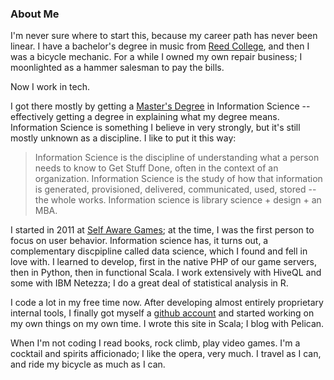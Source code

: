 ### About Me

I'm never sure where to start this, because my career path has never been linear. I have a bachelor's degree in music from [Reed College](www.reed.edu), and then I was a bicycle mechanic. For a while I owned my own repair business; I moonlighted as a hammer salesman to pay the bills.

Now I work in tech.

I got there mostly by getting a [Master's Degree](http://ischool.uw.edu/) in Information Science -- effectively getting a degree in explaining what my degree means. Information Science is something I believe in very strongly, but it's still mostly unknown as a discipline. I like to put it this way:

> Information Science is the discipline of understanding what a person needs to know to Get Stuff Done, often in the context of an organization. Information Science is the study of how that information is generated, provisioned, delivered, communicated, used, stored -- the whole works. Information science is library science + design + an MBA.


I started in 2011 at [Self Aware Games](http://www.selfawaregames.com/); at the time, I was the first person to focus on user behavior. Information science has, it turns out, a complementary discpipline called data science, which I found and fell in love with. I learned to develop, first in the native PHP of our game servers, then in Python, then in functional Scala. I work extensively with HiveQL and some with IBM Netezza; I do a great deal of statistical analysis in R.

I code a lot in my free time now. After developing almost entirely proprietary internal tools, I finally got myself a [github account](http://www.github.com/Gastove) and started working on my own things on my own time. I wrote this site in Scala; I blog with Pelican.

When I'm not coding I read books, rock climb, play video games. I'm a cocktail and spirits afficionado; I like the opera, very much. I travel as I can, and ride my bicycle as much as I can.
